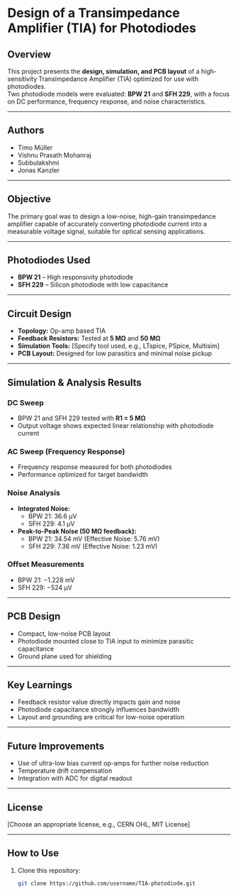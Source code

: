 # Design of a Transimpedance Amplifier (TIA) for Photodiodes

## Overview
This project presents the **design, simulation, and PCB layout** of a high-sensitivity Transimpedance Amplifier (TIA) optimized for use with photodiodes.  
Two photodiode models were evaluated: **BPW 21** and **SFH 229**, with a focus on DC performance, frequency response, and noise characteristics.

---

## Authors
- Timo Müller  
- Vishnu Prasath Mohanraj  
- Subbulakshmi  
- Jonas Kanzler  

---

## Objective
The primary goal was to design a low-noise, high-gain transimpedance amplifier capable of accurately converting photodiode current into a measurable voltage signal, suitable for optical sensing applications.

---

## Photodiodes Used
- **BPW 21** – High responsivity photodiode
- **SFH 229** – Silicon photodiode with low capacitance

---

## Circuit Design
- **Topology:** Op-amp based TIA
- **Feedback Resistors:** Tested at **5 MΩ** and **50 MΩ**
- **Simulation Tools:** [Specify tool used, e.g., LTspice, PSpice, Multisim]
- **PCB Layout:** Designed for low parasitics and minimal noise pickup

---

## Simulation & Analysis Results

### DC Sweep
- BPW 21 and SFH 229 tested with **R1 = 5 MΩ**
- Output voltage shows expected linear relationship with photodiode current

### AC Sweep (Frequency Response)
- Frequency response measured for both photodiodes
- Performance optimized for target bandwidth

### Noise Analysis
- **Integrated Noise:**
  - BPW 21: 36.6 µV
  - SFH 229: 4.1 µV
- **Peak-to-Peak Noise (50 MΩ feedback):**
  - BPW 21: 34.54 mV (Effective Noise: 5.76 mV)
  - SFH 229: 7.36 mV (Effective Noise: 1.23 mV)

### Offset Measurements
- BPW 21: −1.228 mV
- SFH 229: −524 µV

---

## PCB Design
- Compact, low-noise PCB layout
- Photodiode mounted close to TIA input to minimize parasitic capacitance
- Ground plane used for shielding

---

## Key Learnings
- Feedback resistor value directly impacts gain and noise
- Photodiode capacitance strongly influences bandwidth
- Layout and grounding are critical for low-noise operation

---

## Future Improvements
- Use of ultra-low bias current op-amps for further noise reduction
- Temperature drift compensation
- Integration with ADC for digital readout

---

## License
[Choose an appropriate license, e.g., CERN OHL, MIT License]

---

## How to Use
1. Clone this repository:
   ```bash
   git clone https://github.com/username/TIA-photodiode.git
